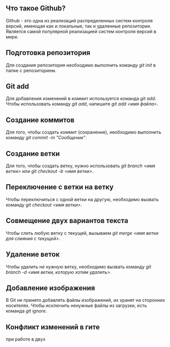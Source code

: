 ## Что такое Github?


Github - это одна из реализаций распределенных систем контроля версий, имеющая как и локальные, так и удаленные репозитории. Является самой популярной реализацией систем контроля версий в мире.

## Подготовка репозитория 

Для создания репозитория необходимо выполнить команду *git init* в папке с репозиторием.

## Git add

Для добавления изменений в коммит используется команда *git add*. Чтобы использовать команду *git add*, напишите *git add <имя файла>*.

## Создание коммитов

Для того, чтобы создать коммит (сохранение), необходимо выполнить команду *git commit -m "Сообщение"*.

## Создание ветки

Для того, чтобы создать ветку, нужно использовать *git branch <имя ветки>* или *git checkout -b <имя ветки>*.

## Переключение с ветки на ветку

Чтобы переключиться с одной ветки на другую, необходимо вызвать команду *git checkout <имя ветки>*.

## Совмещение двух вариантов текста

Чтобы слить любую ветку с текущей, вызываем *git merge <имя ветки для слияния с текущей>*.

## Удаление веток

Чтобы удалить не нужную ветку, необходимо вызвать команду *git branch -d <имя ветки, которую хотим удалить>*.

## Добавление изображения

В Git не принято добавлять файлы изображений, их хранят на cторонних носителях. Чтобы исключить ненужные файлы из
загрузки, есть команда *git ignore*.

## Конфликт изменений в гите

при работе в двух